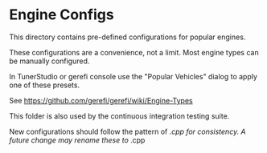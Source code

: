 # Engine Configs

This directory contains pre-defined configurations for popular engines.

These configurations are a convenience, not a limit.  Most engine types
can be manually configured.

In TunerStudio or gerefi console use the "Popular Vehicles" dialog to
apply one of these presets.

See https://github.com/gerefi/gerefi/wiki/Engine-Types

This folder is also used by the continuous integration testing suite.

New configurations should follow the pattern of <make>_<model>.cpp for
consistency.  A future change may rename these to <make>_<engine>.cpp

